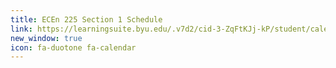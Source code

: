 ```yaml
---
title: ECEn 225 Section 1 Schedule
link: https://learningsuite.byu.edu/.v7d2/cid-3-ZqFtKJj-kP/student/calendar
new_window: true
icon: fa-duotone fa-calendar
---
```

